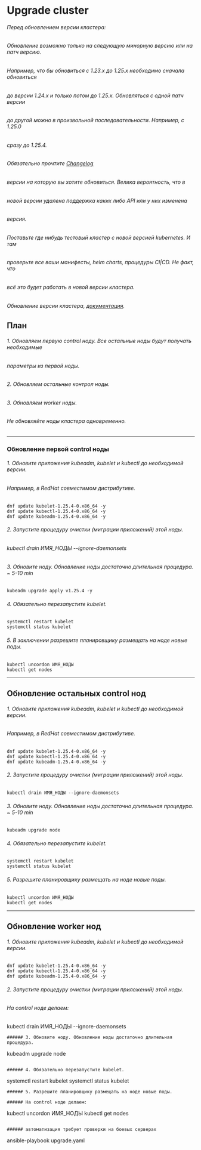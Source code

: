 # Upgrade cluster

###### Перед обновлением версии кластера:
###### 
######   Обновление возможно только на следующую минорную версию или на патч версию.
######   Например, что бы обновиться с 1.23.x до 1.25.x необходимо сначала обновиться
######   до версии 1.24.x и только потом до 1.25.x. Обновляться с одной патч версии
######   до другой можно в произвольной последовательности. Например, с 1.25.0 
######   сразу до 1.25.4.
######   Обязательно прочтите [Changelog](https://kubernetes.io/releases/) 
######   версии на которую вы хотите обновиться. Велика вероятность, что в 
######   новой версии удалена поддержка каких либо API или у них изменена
######   версия.
######   Поставьте где нибудь тестовый кластер с новой версией kubernetes. И там 
######   проверьте все ваши манифесты, helm charts, процедуры CI|CD. Не факт, что
######   всё это будет работать в новой версии кластера.
###### 
###### Обновление версии кластера, [документация](https://kubernetes.io/docs/tasks/administer-cluster/kubeadm/kubeadm-upgrade/).

## План

###### 1. Обновляем первую control ноду. Все остальные ноды будут получать необходимые
######    параметры из первой ноды.
###### 2. Обновляем остальные контрол ноды.
###### 3. Обновляем worker ноды.
###### 
###### Не обновляйте ноды кластера одновременно. 

---
### Обновление первой control ноды


###### 1. Обновите приложения kubeadm, kubelet и kubectl до необходимой версии.
###### Например, в RedHat совместимом дистрибутиве.
```
dnf update kubelet-1.25.4-0.x86_64 -y
dnf update kubectl-1.25.4-0.x86_64 -y
dnf update kubeadm-1.25.4-0.x86_64 -y
```

###### 2. Запустите процедуру очистки (миграции приложений) этой ноды.
###### 
###### kubectl drain ИМЯ_НОДЫ --ignore-daemonsets


###### 3. Обновите ноду. Обновление ноды достаточно длительная процедура. ~ 5-10 min
```
kubeadm upgrade apply v1.25.4 -y
```
###### 4. Обязательно перезапустите kubelet.
```
systemctl restart kubelet
systemctl status kubelet
```
###### 5. В заключении разрешите планировщику размещать на ноде новые поды.

```
kubectl uncordon ИМЯ_НОДЫ
kubectl get nodes
```
---
## Обновление остальных control нод

###### 1. Обновите приложения kubeadm, kubelet и kubectl до необходимой версии.
###### Например, в RedHat совместимом дистрибутиве.
```
dnf update kubelet-1.25.4-0.x86_64 -y
dnf update kubectl-1.25.4-0.x86_64 -y
dnf update kubeadm-1.25.4-0.x86_64 -y
```
###### 2. Запустите процедуру очистки (миграции приложений) этой ноды.
```
kubectl drain ИМЯ_НОДЫ --ignore-daemonsets
```
###### 3. Обновите ноду. Обновление ноды достаточно длительная процедура. ~ 5-10 min
```
kubeadm upgrade node
```
###### 4. Обязательно перезапустите kubelet.
```
systemctl restart kubelet
systemctl status kubelet
```
###### 5. Разрешите планировщику размещать на ноде новые поды.
```
kubectl uncordon ИМЯ_НОДЫ
kubectl get nodes
```
---
## Обновление worker нод

###### 1. Обновите приложения kubeadm, kubelet и kubectl до необходимой версии.

```
dnf update kubelet-1.25.4-0.x86_64 -y
dnf update kubectl-1.25.4-0.x86_64 -y
dnf update kubeadm-1.25.4-0.x86_64 -y
```
###### 2. Запустите процедуру очистки (миграции приложений) этой ноды.
###### На control ноде делаем:

kubectl drain ИМЯ_НОДЫ --ignore-daemonsets
```
###### 3. Обновите ноду. Обновление ноды достаточно длительная процедура.
```
kubeadm upgrade node
```

###### 4. Обязательно перезапустите kubelet.
```
systemctl restart kubelet
systemctl status kubelet
```
###### 5. Разрешите планировщику размещать на ноде новые поды. 

###### На control ноде делаем:
```
kubectl uncordon ИМЯ_НОДЫ
kubectl get nodes
```

###### автоматизация требует проверки на боевых серверах 
```
ansible-playbook upgrade.yaml
```
